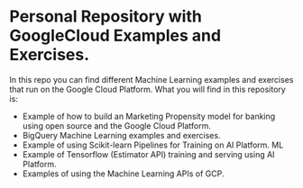 # Personal Repository with GoogleCloud Examples and Exercises. 

In this repo you can find different Machine Learning examples and exercises that run on the Google Cloud Platform. What you will find in this repository is:

- Example of how to build an Marketing Propensity model for banking using open source and the Google Cloud Platform.
- BigQuery Machine Learning examples and exercises. 
- Example of using Scikit-learn Pipelines for Training on AI Platform. ML
- Example of Tensorflow (Estimator API) training and serving using AI Platform. 
- Examples of using the Machine Learning APIs of GCP. 


